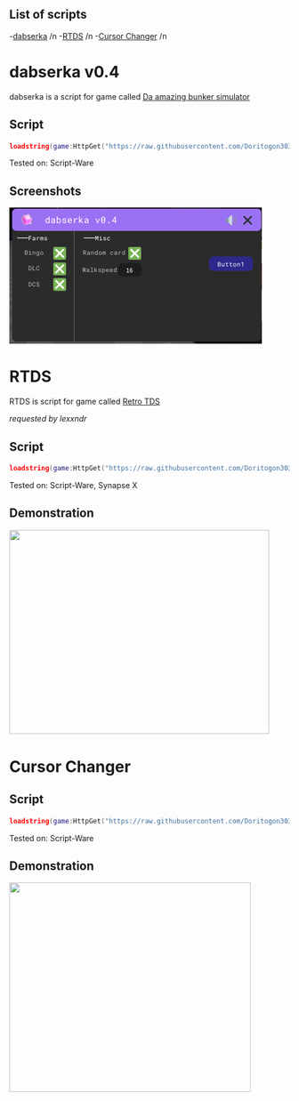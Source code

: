 ## List of scripts
-[dabserka](#dabserka-v04) /n
-[RTDS](#RTDS) /n
-[Cursor Changer](#Cursor-Changer) /n


# dabserka v0.4

dabserka is a script for game called [Da amazing bunker simulator](https://www.roblox.com/games/4050215579/)

## Script
```lua
loadstring(game:HttpGet("https://raw.githubusercontent.com/Doritogon303/lua-scripts/main/dabserka4.lua", true))()
```
Tested on: Script-Ware
## Screenshots
<img src="gWCo3GRhYu.png" width="454" height="245" />

# RTDS

RTDS is script for game called [Retro TDS](https://www.roblox.com/games/7215261025/)

_requested by lexxndr_

## Script
```lua
loadstring(game:HttpGet("https://raw.githubusercontent.com/Doritogon303/lua-scripts/main/rtds.lua", true))()
```
Tested on: Script-Ware, Synapse X
## Demonstration
<img src="/y2z3WQO3ug.gif" width="467" height="367" />

# Cursor Changer

## Script
```lua
loadstring(game:HttpGet("https://raw.githubusercontent.com/Doritogon303/lua-scripts/main/cursorchanger.lua", true))()
```
Tested on: Script-Ware
## Demonstration
<img src="qIZ4BfV5ut.gif" width="434" height="377" />

